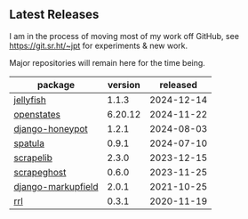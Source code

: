 ## Latest Releases
I am in the process of moving most of my work off GitHub, see <https://git.sr.ht/~jpt> for experiments & new work.

Major repositories will remain here for the time being.
    
| package | version | released |
|--------------|-----------|-------------|
| [jellyfish](https://github.com/jamesturk/jellyfish) | 1.1.3 | 2024-12-14 |
| [openstates](https://github.com/openstates/) | 6.20.12 | 2024-11-22 |
| [django-honeypot](https://github.com/jamesturk/django-honeypot) | 1.2.1 | 2024-08-03 |
| [spatula](https://github.com/jamesturk/spatula) | 0.9.1 | 2024-07-10 |
| [scrapelib](https://github.com/jamesturk/scrapelib) | 2.3.0 | 2023-12-15 |
| [scrapeghost](https://github.com/jamesturk/scrapeghost) | 0.6.0 | 2023-11-25 |
| [django-markupfield](https://github.com/jamesturk/django-markupfield) | 2.0.1 | 2021-10-25 |
| [rrl](https://github.com/jamesturk/rrl) | 0.3.1 | 2020-11-19 |

